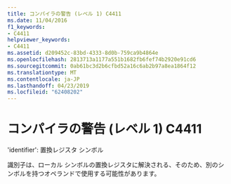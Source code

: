 ```yaml
---
title: コンパイラの警告 (レベル 1) C4411
ms.date: 11/04/2016
f1_keywords:
- C4411
helpviewer_keywords:
- C4411
ms.assetid: d209452c-83bd-4333-8d0b-759ca9b4864e
ms.openlocfilehash: 2813713a1177a551b1682fb6fef74b2920e91cd6
ms.sourcegitcommit: 0ab61bc3d2b6cfbd52a16c6ab2b97a8ea1864f12
ms.translationtype: MT
ms.contentlocale: ja-JP
ms.lasthandoff: 04/23/2019
ms.locfileid: "62408202"
---
```

# <a name="compiler-warning-level-1-c4411"></a>コンパイラの警告 (レベル 1) C4411

'identifier': 置換レジスタ シンボル

識別子は、ローカル シンボルの置換レジスタに解決される、そのため、別のシンボルを持つオペランドで使用する可能性があります。